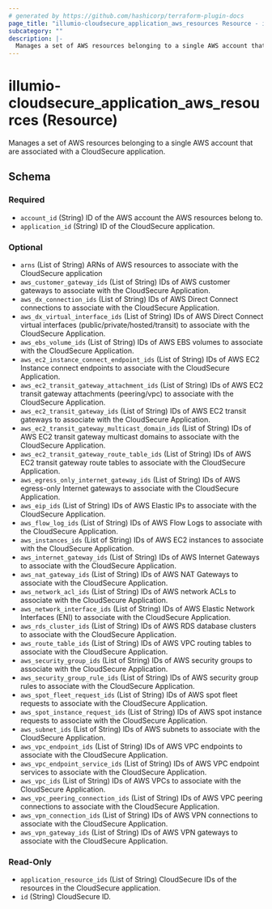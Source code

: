 ```yaml
---
# generated by https://github.com/hashicorp/terraform-plugin-docs
page_title: "illumio-cloudsecure_application_aws_resources Resource - illumio-cloudsecure"
subcategory: ""
description: |-
  Manages a set of AWS resources belonging to a single AWS account that are associated with a CloudSecure application.
---
```


# illumio-cloudsecure_application_aws_resources (Resource)

Manages a set of AWS resources belonging to a single AWS account that are associated with a CloudSecure application.



<!-- schema generated by tfplugindocs -->
## Schema

### Required

- `account_id` (String) ID of the AWS account the AWS resources belong to.
- `application_id` (String) ID of the CloudSecure application.

### Optional

- `arns` (List of String) ARNs of AWS resources to associate with the CloudSecure application
- `aws_customer_gateway_ids` (List of String) IDs of AWS customer gateways to associate with the CloudSecure Application.
- `aws_dx_connection_ids` (List of String) IDs of AWS Direct Connect connections to associate with the CloudSecure Application.
- `aws_dx_virtual_interface_ids` (List of String) IDs of AWS Direct Connect virtual interfaces (public/private/hosted/transit) to associate with the CloudSecure Application.
- `aws_ebs_volume_ids` (List of String) IDs of AWS EBS volumes to associate with the CloudSecure Application.
- `aws_ec2_instance_connect_endpoint_ids` (List of String) IDs of AWS EC2 Instance connect endpoints to associate with the CloudSecure Application.
- `aws_ec2_transit_gateway_attachment_ids` (List of String) IDs of AWS EC2 transit gateway attachments (peering/vpc) to associate with the CloudSecure Application.
- `aws_ec2_transit_gateway_ids` (List of String) IDs of AWS EC2 transit gateways to associate with the CloudSecure Application.
- `aws_ec2_transit_gateway_multicast_domain_ids` (List of String) IDs of AWS EC2 transit gateway multicast domains to associate with the CloudSecure Application.
- `aws_ec2_transit_gateway_route_table_ids` (List of String) IDs of AWS EC2 transit gateway route tables to associate with the CloudSecure Application.
- `aws_egress_only_internet_gateway_ids` (List of String) IDs of AWS egress-only Internet gateways to associate with the CloudSecure Application.
- `aws_eip_ids` (List of String) IDs of AWS Elastic IPs to associate with the CloudSecure Application.
- `aws_flow_log_ids` (List of String) IDs of AWS Flow Logs to associate with the CloudSecure Application.
- `aws_instances_ids` (List of String) IDs of AWS EC2 instances to associate with the CloudSecure Application.
- `aws_internet_gateway_ids` (List of String) IDs of AWS Internet Gateways to associate with the CloudSecure Application.
- `aws_nat_gateway_ids` (List of String) IDs of AWS NAT Gateways to associate with the CloudSecure Application.
- `aws_network_acl_ids` (List of String) IDs of AWS network ACLs to associate with the CloudSecure Application.
- `aws_network_interface_ids` (List of String) IDs of AWS Elastic Network Interfaces (ENI) to associate with the CloudSecure Application.
- `aws_rds_cluster_ids` (List of String) IDs of AWS RDS database clusters to associate with the CloudSecure Application.
- `aws_route_table_ids` (List of String) IDs of AWS VPC routing tables to associate with the CloudSecure Application.
- `aws_security_group_ids` (List of String) IDs of AWS security groups to associate with the CloudSecure Application.
- `aws_security_group_rule_ids` (List of String) IDs of AWS security group rules to associate with the CloudSecure Application.
- `aws_spot_fleet_request_ids` (List of String) IDs of AWS spot fleet requests to associate with the CloudSecure Application.
- `aws_spot_instance_request_ids` (List of String) IDs of AWS spot instance requests to associate with the CloudSecure Application.
- `aws_subnet_ids` (List of String) IDs of AWS subnets to associate with the CloudSecure Application.
- `aws_vpc_endpoint_ids` (List of String) IDs of AWS VPC endpoints to associate with the CloudSecure Application.
- `aws_vpc_endpoint_service_ids` (List of String) IDs of AWS VPC endpoint services to associate with the CloudSecure Application.
- `aws_vpc_ids` (List of String) IDs of AWS VPCs to associate with the CloudSecure Application.
- `aws_vpc_peering_connection_ids` (List of String) IDs of AWS VPC peering connections to associate with the CloudSecure Application.
- `aws_vpn_connection_ids` (List of String) IDs of AWS VPN connections to associate with the CloudSecure Application.
- `aws_vpn_gateway_ids` (List of String) IDs of AWS VPN gateways to associate with the CloudSecure Application.

### Read-Only

- `application_resource_ids` (List of String) CloudSecure IDs of the resources in the CloudSecure application.
- `id` (String) CloudSecure ID.
